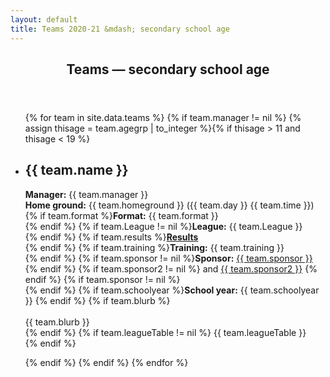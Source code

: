 ```yaml
---
layout: default
title: Teams 2020-21 &mdash; secondary school age
---
```


<article id="main">
    <header class="special container">
        <span class="icon fa-futbol-o"></span>
        <h2>Teams &mdash; secondary school age</h2>
    </header>
    <section class="wrapper style4 container">
        <ul class="posts">
          {% for team in site.data.teams %}
          {% if team.manager != nil %}
	  {% assign thisage = team.agegrp | to_integer %}{% if thisage > 11 and thisage < 19 %}
          <div id="{{ team.name | slugify: "ascii" }}"><div>
            <li class="wrapper style1">
              <h2>{{ team.name }}</h2>
<p><strong>Manager:</strong> {{ team.manager }} <br />
<strong>Home ground:</strong> {{ team.homeground }} ({{ team.day }} {{ team.time }}) <br />
{% if team.format %}<strong>Format:</strong> {{ team.format }} <br /> {% endif %}
{% if team.League != nil %}<strong>League:</strong> {{ team.League }} <br /> {% endif %}
{% if team.results %}<a href="{{ team.results }}"><strong>Results</strong></a><br /> {% endif %}
{% if team.training %}<strong>Training:</strong> {{ team.training }} <br /> {% endif %}
{% if team.sponsor != nil %}<strong>Sponsor:</strong> <a href="{{ team.sponsorURL }}">{{ team.sponsor }}</a> {% endif %}
{% if team.sponsor2 != nil %} and <a href="{{ team.sponsorURL2 }}">{{ team.sponsor2 }}</a> {% endif %}
{% if team.sponsor != nil %}<br /> {% endif %}
{% if team.schoolyear %}<strong>School year:</strong> {{ team.schoolyear }} {% endif %}
{% if team.blurb %}<br /><br /> {{ team.blurb }} <br /> {% endif %}
{% if team.leagueTable != nil %} {{ team.leagueTable }} <br /> {% endif %}
</p>
            </li>
	  {% endif %}
	  {% endif %}
          {% endfor %}
        </ul>
    </section>
</article>

